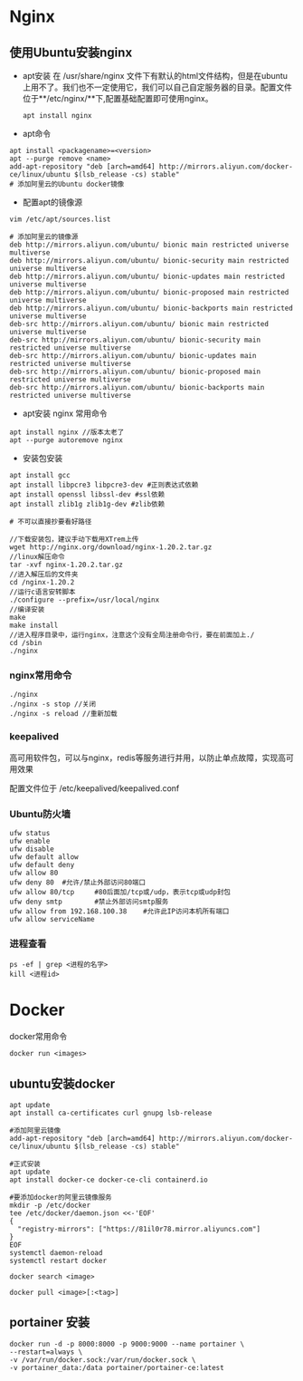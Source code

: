 # Nginx

## 使用Ubuntu安装nginx
+ apt安装
   在 /usr/share/nginx 文件下有默认的html文件结构，但是在ubuntu上用不了。我们也不一定使用它，我们可以自己自定服务器的目录。配置文件位于**/etc/nginx/**下,配置基础配置即可使用nginx。
   ```shell
   apt install nginx
   ```

+ apt命令
```shell
apt install <packagename>=<version>
apt --purge remove <name>
add-apt-repository "deb [arch=amd64] http://mirrors.aliyun.com/docker-ce/linux/ubuntu $(lsb_release -cs) stable"
# 添加阿里云的Ubuntu docker镜像
```

* 配置apt的镜像源
```shell
vim /etc/apt/sources.list

# 添加阿里云的镜像源
deb http://mirrors.aliyun.com/ubuntu/ bionic main restricted universe multiverse
deb http://mirrors.aliyun.com/ubuntu/ bionic-security main restricted universe multiverse
deb http://mirrors.aliyun.com/ubuntu/ bionic-updates main restricted universe multiverse
deb http://mirrors.aliyun.com/ubuntu/ bionic-proposed main restricted universe multiverse
deb http://mirrors.aliyun.com/ubuntu/ bionic-backports main restricted universe multiverse
deb-src http://mirrors.aliyun.com/ubuntu/ bionic main restricted universe multiverse
deb-src http://mirrors.aliyun.com/ubuntu/ bionic-security main restricted universe multiverse
deb-src http://mirrors.aliyun.com/ubuntu/ bionic-updates main restricted universe multiverse
deb-src http://mirrors.aliyun.com/ubuntu/ bionic-proposed main restricted universe multiverse
deb-src http://mirrors.aliyun.com/ubuntu/ bionic-backports main restricted universe multiverse
```

* apt安装 nginx 常用命令
```shell
apt install nginx //版本太老了
apt --purge autoremove nginx
```


+ 安装包安装

```
apt install gcc
apt install libpcre3 libpcre3-dev #正则表达式依赖
apt install openssl libssl-dev #ssl依赖
apt install zlib1g zlib1g-dev #zlib依赖

# 不可以直接抄要看好路径

//下载安装包，建议手动下载用XTrem上传
wget http://nginx.org/download/nginx-1.20.2.tar.gz
//linux解压命令
tar -xvf nginx-1.20.2.tar.gz
//进入解压后的文件夹
cd /nginx-1.20.2
//运行c语言安转脚本
./configure --prefix=/usr/local/nginx
//编译安装
make
make install
//进入程序目录中，运行nginx，注意这个没有全局注册命令行，要在前面加上./
cd /sbin
./nginx
```

### nginx常用命令

```
./nginx
./nginx -s stop //关闭
./nginx -s reload //重新加载
```

### keepalived

高可用软件包，可以与nginx，redis等服务进行并用，以防止单点故障，实现高可用效果

配置文件位于 /etc/keepalived/keepalived.conf



### Ubuntu防火墙

```
ufw status
ufw enable
ufw disable
ufw default allow
ufw default deny
ufw allow 80
ufw deny 80  #允许/禁止外部访问80端口
ufw allow 80/tcp     #80后面加/tcp或/udp，表示tcp或udp封包
ufw deny smtp        #禁止外部访问smtp服务
ufw allow from 192.168.100.38    #允许此IP访问本机所有端口
ufw allow serviceName
```

### 进程查看

```
ps -ef | grep <进程的名字>
kill <进程id>

```

# Docker

docker常用命令

```
docker run <images>

```

## ubuntu安装docker

```
apt update
apt install ca-certificates curl gnupg lsb-release

#添加阿里云镜像
add-apt-repository "deb [arch=amd64] http://mirrors.aliyun.com/docker-ce/linux/ubuntu $(lsb_release -cs) stable"

#正式安装
apt update
apt install docker-ce docker-ce-cli containerd.io

#要添加docker的阿里云镜像服务
mkdir -p /etc/docker
tee /etc/docker/daemon.json <<-'EOF'
{
  "registry-mirrors": ["https://81il0r78.mirror.aliyuncs.com"]
}
EOF
systemctl daemon-reload
systemctl restart docker
```

```
docker search <image>

docker pull <image>[:<tag>]
```

## portainer 安装

```
docker run -d -p 8000:8000 -p 9000:9000 --name portainer \
--restart=always \
-v /var/run/docker.sock:/var/run/docker.sock \
-v portainer_data:/data portainer/portainer-ce:latest
```

